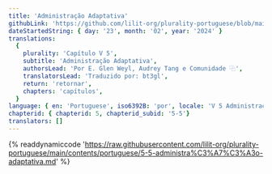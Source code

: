 ```yaml
---
title: 'Administração Adaptativa'
githubLink: 'https://github.com/lilit-org/plurality-portuguese/blob/main/contents/portuguese/5-5-administra%C3%A7%C3%A3o-adaptativa.md'
dateStartedString: { day: '23', month: '02', year: '2024' }
translations:
  {
    plurality: 'Capítulo V 5',
    subtitle: 'Administração Adaptativa',
    authorsLead: 'Por E. Glen Weyl, Audrey Tang e Comunidade ⿻',
    translatorsLead: 'Traduzido por: bt3gl',
    return: 'retornar',
    chapters: 'capítulos',
  }
language: { en: 'Portuguese', iso6392B: 'por', locale: 'V 5 Administração Adaptativa' }
chapterid: { chapterid: 5, chapterid_subid: '5-5'}
translators: []
---
```

{% readdynamiccode 'https://raw.githubusercontent.com/lilit-org/plurality-portuguese/main/contents/portuguese/5-5-administra%C3%A7%C3%A3o-adaptativa.md' %}